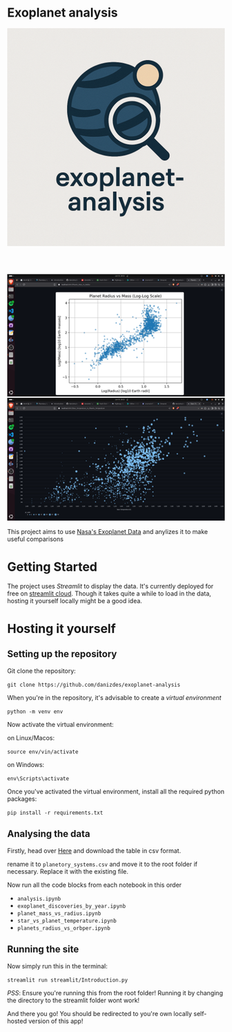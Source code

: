 # Exoplanet analysis

![logo](logo.png)

<br /><br />

![Picture 1](screenshots/1.png)
![Picture 1](screenshots/3.png)

This project aims to use [Nasa's Exoplanet Data](https://exoplanetarchive.ipac.caltech.edu/cgi-bin/TblView/nph-tblView?app=ExoTbls&config=PS) and anylizes it to make useful comparisons

# Getting Started

The project uses *Streamlit* to display the data. It's currently deployed for free on [streamlit cloud](https://exoplanet-analysis.streamlit.app/). Though it takes quite a while to load in the data, 
hosting it yourself locally might be a good idea.

# Hosting it yourself
## Setting up the repository
Git clone the repository:

```git clone https://github.com/danizdes/exoplanet-analysis```

When you're in the repository, it's advisable to create a *virtual environment*

```python -m venv env```

Now activate the virtual environment:

on Linux/Macos:

```source env/vin/activate```

on Windows:

```env\Scripts\activate```

Once you've activated the virtual environment, install all the required python packages:

```pip install -r requirements.txt```

## Analysing the data
Firstly, head over [Here](https://exoplanetarchive.ipac.caltech.edu/cgi-bin/TblView/nph-tblView?app=ExoTbls&config=PS) and download the table in csv format. 

rename it to ```planetory_systems.csv``` and move it to the root folder if necessary. Replace it with the existing file.

Now run all the code blocks from each notebook in this order

* ```analysis.ipynb```
* ```exoplanet_discoveries_by_year.ipynb```
* ```planet_mass_vs_radius.ipynb```
* ```star_vs_planet_temperature.ipynb```
* ```planets_radius_vs_orbper.ipynb```

## Running the site

Now simply run this in the terminal:

```streamlit run streamlit/Introduction.py```

*PSS*: Ensure you're running this from the root folder! Running it by changing the directory to the streamlit folder wont work!
 
And there you go! You should be redirected to you're own locally 
self-hosted  version of this app!